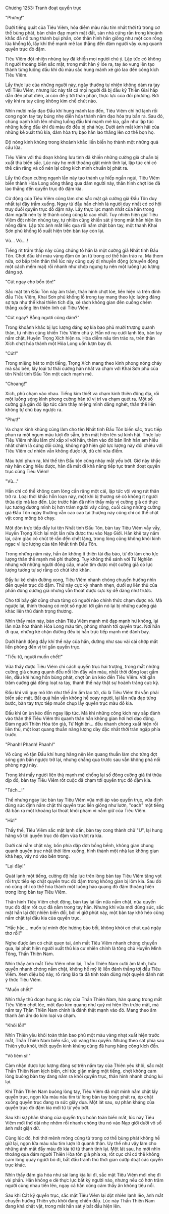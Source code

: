 




Chương 1253: Tranh đoạt quyển trục


"Phừng!"

Dưới tiếng quát của Tiêu Viêm, hỏa diễm màu nâu tím nhất thời từ trong cơ thể bùng phát, bàn chân đạp mạnh mặt đất, sàn nhà cứng rắn trong khoảnh khắc đã nổ tung thành bụi phấn, còn thân hình hắn giống như một con rồng lửa khổng lồ, lấy khí thế mạnh mẽ lao thẳng đến đám người vây xung quanh quyển trục đỏ đậm.

Tiêu Viêm đột nhiên nhúng tay đã khiến mọi người chú ý. Lập tức có không ít người thoáng biến sắc mặt, trong mắt hàn ý lóe ra, tay áo vung lên tạo thành từng luồng đấu khí đủ màu sắc hung mãnh xé gió lao đến công kích Tiêu Viêm.

Lấy thực lực của những người này, ngày thường tự nhiên không dám ra tay với Tiêu Viêm, nhưng lúc này tất cả mọi người đã bị đấu kỹ Thiên Giai hấp dẫn đến phát điên, ai còn để ý tới thân phận, thực lực của đối phương. Bởi vậy khi ra tay cũng không kìm chế chút nào.

Nhìn mười mấy đạo Đấu khí hung mãnh lao đến, Tiêu Viêm chỉ hừ lạnh rồi cong ngón tay tay búng nhẹ diễn hóa thành năm đạo hỏa trụ bắn ra. Sau đó, chúng oanh kích lên những luồng đấu khí mạnh mẽ kia, gần như lập tức những luồng đấu khí đủ màu đó đều bị phá hủy. Dưới ánh mắt kinh hãi của những kẻ xuất thủ kia, đám hỏa trụ bạo hãn lao thẳng lên cơ thể bọn họ.

Độ nóng kinh khủng trong khoảnh khắc liền biến họ thành một những quả cầu lửa.

Tiêu Viêm với thủ đoạn không lưu tình đã khiến những cường giả chuẩn bị xuất thủ biến sắc. Lúc này họ mới thoáng giật mình tỉnh lại, lập tức chỉ có thể cắn răng và cố nén lại công kích mình chuẩn bị phát ra.

Lấy thủ đoạn cường ngạnh lần này tạo thành uy hiếp ngắn ngủi, Tiêu Viêm biến thành Hỏa Long xông thẳng qua đám người này, thân hình chợt lóe đã lao thẳng đến quyển trục đỏ đậm kia.

Cử động của Tiêu Viêm cũng làm cho sắc mặt gã cường giả Đấu Tôn duy nhất tại đây trầm xuống. Ngay từ đầu hắn chính là người duy nhất có cơ hội truy đuổi quyển trục đỏ đậm này. Lấy thực lực mạnh nhất của hắn trong đám người nên tỷ lệ thành công cũng là cao nhất. Tuy nhiên hiện giờ Tiêu Viêm đột nhiên nhúng tay, tự nhiên cũng khiến sát ý trong mắt hắn hiện lên nồng đậm. Lập tức ánh mắt liếc qua rồi nắm chặt bàn tay, một thanh Khai Sơn phủ khổng lồ xuất hiện trên bàn tay còn lại.

Vù… Vù….!

Tiếng rít trầm thấp này cũng chứng tỏ hắn là một cường giả Nhất tinh Đấu Tôn. Chợt đấu khí màu vàng đậm ùn ùn từ trong cơ thể hắn trào ra. Mà them nữa, cơ bắp trên thân thể lúc này cũng quỷ dị nhuyễn động (chuyển động một cách mềm mại) rồi nhanh như chớp ngưng tụ nên một luồng lực lượng đáng sợ.

"Cút ngay cho bổn tôn!"

Sắc mặt tên Đấu Tôn này âm trầm, thân hình chợt lóe, liền hiện ra trên đỉnh đầu Tiêu Viêm, Khai Sơn phủ khổng lồ trong tay mang theo lực lượng đáng sợ tựa như thể khai thiên tích địa, xé rách không gian đên cuồng chém thẳng xuống lên thiên linh cái Tiêu Viêm.

"Cút ngay? Bằng ngươi cũng dám?"

Trong khoảnh khắc bị lực lượng đáng sợ kia bao phủ mười trượng quanh thân, tự nhiên cũng khiến Tiêu Viêm chú ý. Hắn nở nụ cười lạnh lẽo, bàn tay nắm chặt, Huyền Trọng Xích hiện ra. Hỏa diễm nâu tím trào ra, trên thân Xích chợt hóa thành một Hỏa Long uốn lượn bay đi.

"Cút!"

Trong miệng hét to một tiếng, Trọng Xích mang theo kình phong nóng cháy mà sắc bén, lấy loại tư thái cường hãn nhất va chạm với Khai Sơn phủ của tên Nhất tinh Đấu Tôn một cách mạnh mẽ.

"Choang!"

Xích, phủ chạm vào nhau. Tiếng kim thiết va chạm kinh thiên động địa, rồi một luồng sóng kình phong cường hãn từ vị trí va chạm quét ra. Một số cường giả gần đó lập tức cảm thấy miệng mình đắng nghét, thân thể liền không tự chủ bay ngược ra.

"Phụt!"

Va chạm kinh khủng cũng làm cho tên Nhất tinh Đấu Tôn biến sắc, trực tiếp phun ra một ngụm máu tươi đỏ sẫm, trên mặt hiện lên sự kinh hãi. Thực lực Tiêu Viêm nhiều lắm chỉ xấp xỉ với hắn, thêm vào đó bản lĩnh hắn am hiểu nhất chính là cứng đối cứng, không ngờ hiện giờ lực lượng này đối chiêu với Tiêu Viêm cư nhiên vẫn không được lợi, dù chỉ nửa điểm.

Máu tươi phun ra, khí thế tên Đấu tôn cũng nháy mắt yếu bớt. Giờ này khắc này hắn cũng hiểu được, hắn đã mất đi khả năng tiếp tục tranh đoạt quyển trục cùng Tiêu Viêm!

"Vù…"

Hắn chỉ có thể không cam lòng cắn răng một cái, lập tức vội vàng rút thân trở ra. Loại thời khắc hỗn loạn này, một khi bị thương sẽ có không ít người thừa dịp mà lao đến. Lúc trước hắn đã nhìn thấy mấy vị cường giả có thực lực tương đương mình bị hơn trăm người vây công, cuối cùng những cường giả Đấu Tôn ngày thường vẫn cao cao tại thượng này cũng chỉ có thể chật vật cong mông bỏ chạy.

Một đòn trực tiếp đẩy lui tên Nhất tinh Đấu Tôn, bàn tay Tiêu Viêm vẫy vẫy, Huyền Trọng Xích lại một lần nữa được thu vào Nạp Giới. Hắn khẽ tay nắm lại, cảm giác có chút tê rần đến chết lặng, trong lòng cũng không khỏi kinh ngạc vì lực lượng của tên Nhất tinh Đấu Tôn.

Trong những năm này, hắn ăn không ít thiên tài địa bảo, từ đó làm cho lực lượng thân thể mạnh mẽ phi thường. Tuy không thể sánh với Tử Nghiên nhưng với những người đồng cấp, muốn tìm được một cường giả có lực lượng tương tự sợ rằng có chút khó khăn.

Đẩy lui kẻ chặn đường xong, Tiêu Viêm nhanh chóng chuyển hướng nhìn đến quyển trục đỏ đậm. Thứ này cực kỳ nhanh nhẹn, dưới sự liên thủ của phần đông cường giả nhưng vẫn thoát được cực kỳ dễ dàng như trước.

Cho tới bây giờ cũng chưa từng có người nào chính thức chạm được nó. Mà ngược lại, thỉnh thoảng có một số người tới gần nó lại bị những cường giả khác liên thủ đánh trọng thương.

Nhìn thấy màn này, bàn chân Tiêu Viêm mạnh mẽ đạp mạnh hư không, lại lần nữa hóa thành Hỏa Long màu tím, phóng nhanh tới quyển trục. Nơi hắn đi qua, những kẻ chặn đường đều bị hắn trực tiếp mạnh mẽ đánh bay.

Dưới hành động đầy khí thế này của hắn, dường như sau vài cái chớp mắt liền phóng đến vị trí gần quyển trục.

"Tiểu tử, ngươi muốn chết!"

Vừa thấy được Tiêu Viêm chỉ cách quyển trục hai trượng, trong mắt những cường giả chung quanh đều nổi lên đầy vằn máu, nhất thời đồng loạt gầm lên, đấu khí hùng hồn bùng phát, chợt ùn ùn kéo đến Tiêu Viêm. Với gần trăm cường giả đồng loạt ra tay, thanh thế này thật sự hoành tráng cực kỳ.

Đấu khí với quy mô lớn như thế ầm ầm lao tới, dù là Tiêu Viêm thì vẫn phải biến sắc mặt. Bất quá hắn vẫn không hề xoay người, lại lần nữa đạp từng bước, bàn tay trực tiếp muốn chụp lấy quyển trục màu đỏ kia.

Đấu khí ùn ùn kéo đến ngay lập tức. Mà khi những công kích này sắp đánh vào thân thể Tiêu Viêm thì quanh thân hắn không gian hơi hơi dao động. Đám người Thiên Hỏa tôn giả, Tử Nghiên… đều nhanh chóng xuất hiện rồi liên thủ, một loạt quang thuẫn năng lượng dày đặc nhất thời tràn ngập phía trước.

"Phanh! Phanh! Phanh!"

Vô cùng vô tận Đấu khí hung hăng nện lên quang thuẫn làm cho từng đợt sóng gợn bắn ngược trở lại, nhưng chẳng qua trước sau vẫn không phá nổi phòng ngự này.

Trong khi mấy người liên thủ mạnh mẽ chống lại số đông cường giả thì thừa dịp đó, bàn tay Tiêu Viêm rốt cuộc đã chạm tới quyển trục đỏ đậm kia.

"Tách…!"

Thế nhưng ngay lúc bàn tay Tiêu Viêm vừa mới áp vào quyển trục, vừa định dùng sức định nắm chặt thì quyển trục liền giống như lươn, "oạch" một tiếng đã bắn ra một khoảng lại thoát khỏi phạm vi nắm giữ của Tiêu Viêm.

"Hừ!"

Thấy thế, Tiêu Viêm sắc mặt lạnh dần, bàn tay cong thành chữ "U", lại hung hăng vồ tới quyển trục đỏ đậm vừa trượt ra kia.

Dưới cái nắm chặt này, bốn phía dập dờn bồng bềnh, không gian chung quanh quyển trục nhất thời lõm xuống, hình thành một nhà lao không gian khá hẹp, vây nó vào bên trong.

"Lại đây!"

Quát lạnh một tiếng, cường độ hấp lực trên lòng bàn tay Tiêu Viêm tăng vọt rồi trực tiếp ép chặt quyển trục đỏ đậm trong không gian bị lõm kia. Sau đó nó cũng chỉ có thể hóa thành một luồng hào quang đỏ đậm thoáng hiện trong lòng bàn tay Tiêu Viêm.

Thân hình Tiêu Viêm chợt động, bàn tay lại lần nữa nắm chặt, nửa quyển trục đỏ đậm rốt cục đã nằm trong tay hắn. Nhưng khi vừa mới dùng sức, sắc mặt hắn lại đột nhiên biến đổi, bởi vì giờ phút này, một bàn tay khô héo cũng nắm chặt tại đầu kia của quyển trục.

"Hắc hắc… muốn tự mình độc hưởng bảo bối, không khỏi có chút quá ngây thơ rồi!"

Nghe được âm có chút quen tai, ánh mắt Tiêu Viêm nhanh chóng chuyển qua, lại phát hiện người xuất thủ kia cư nhiên chính là tông chủ Huyền Minh Tông, Thần Thiên Nam.

Nhìn thấy ánh mắt Tiêu Viêm nhìn lại, Thần Thiên Nam cười âm lãnh, hữu quyền nhanh chóng nắm chặt, không hề mỹ lệ liền đánh thẳng tới đầu Tiêu Viêm. Xem điệu bộ này, rõ ràng lão ta đã tính toán dùng một quyền đánh nát ý thức Tiêu Viêm.

"Muốn chết!"

Nhìn thấy thủ đoạn hung ác này của Thần Thiên Nam, hàn quang trong mắt Tiêu Viêm chợt lóe, một đạo kim quang như quỷ mị hiện lên trước mặt, mà nắm tay Thần Thiên Nam chính là đánh thật mạnh vào đó. Mang theo âm thanh ầm ầm do kim loại va chạm.

"Khôi lỗi!"

Nhìn Thiên yêu khôi toàn thân bao phủ một màu vàng nhạt xuất hiện trước mắt, Thần Thiên Nam biến sắc, vội vàng thu quyền. Nhưng theo sát phía sau Thiên yêu khôi, thiết quyền kinh khủng cũng đã hung hăng công kích đến.

"Vô liêm sỉ!"

Cảm nhận được lực lượng đáng sợ trên nắm tay của Thiên yêu khôi, sắc mặt Thần Thiên Nam kịch biến, chỉ tức giận mắng một tiếng, chợt không cam lòng buông bàn tay đang nắm ra khỏi quyển trục, thân hình nhanh chóng lui lại.

Khi Thần Thiên Nam buông lỏng tay, Tiêu Viêm đã một mình nắm chặt lấy quyển trục, ngọn lửa màu nâu tím từ lòng bàn tay bùng phát ra, ép chặt xuống quyển trục đang ra sức giãy dụa. Một lát sau, sự phản kháng của quyển trục đỏ đậm kia mới từ từ yếu bớt.

Sau khi sự phản kháng của quyển trục hoàn toàn biến mất, lúc này Tiêu Viêm mới thở dài nhẹ nhõm rồi nhanh chóng thu nó vào Nạp giới dưới vô số ánh mắt giận dữ.

Cùng lúc đó, hơi thở mênh mông cũng từ trong cơ thể bùng phát không hề giữ lại, ngọn lửa màu nâu tím lượn lờ quanh thân. Uy thế như vậy làm cho những ánh mắt đầy máu đỏ kia từ từ thanh tỉnh lại. Một lát sau, họ mới nhìn thoáng qua đám người Thiên Hỏa tôn giả phía xa, rốt cục chỉ có thể không cam lòng quay người bỏ đi, bắt đầu tranh thủ thời gian cướp đoạt các quyển trục khác.

Nhìn thấy đám gia hỏa như sài lang kia lùi đi, sắc mặt Tiêu Viêm mới nhẹ đi vài phần. Hắn không e dè thực lực bất kỳ người nào, nhưng nếu có hơn trăm người cùng nhau tiến lên, ngay cả hắn cũng cảm thấy ăn không tiêu nổi.

Sau khi Cất kỹ quyển trục, sắc mặt Tiêu Viêm lại đột nhiên lạnh lẽo, ánh mắt chuyển hướng Thiên yêu khôi đang chiến đấu. Lúc này Thần Thiên Nam đang khá chật vật, trong mắt hắn sát ý bắt đầu hiện lên.




